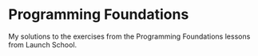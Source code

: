 # Programming Foundations #

My solutions to the exercises from the Programming Foundations lessons from Launch School. 